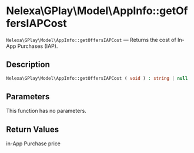# Nelexa\GPlay\Model\AppInfo::getOffersIAPCost
`Nelexa\GPlay\Model\AppInfo::getOffersIAPCost` — Returns the cost of In-App Purchases (IAP).

## Description
```php
Nelexa\GPlay\Model\AppInfo::getOffersIAPCost ( void ) : string | null
```

## Parameters
This function has no parameters.

## Return Values
in-App Purchase price

